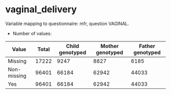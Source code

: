 # vaginal_delivery
Variable mapping to questionnaire: mfr, question VAGINAL.
- Number of values:

| Value | Total | Child genotyped | Mother genotyped | Father genotyped |
| ----- | ----- | --------------- | ---------------- | ---------------- |
| Missing | 17222 | 9247 | 8827 | 6185 |
| Non-missing | 96401 | 66184 | 62942 | 44033 |
| Yes | 96401 | 66184 | 62942 |44033 |



